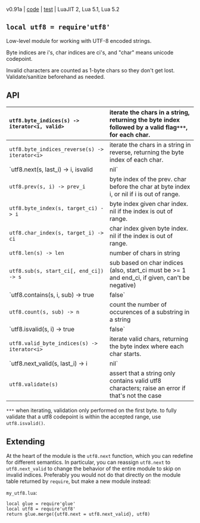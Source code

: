v0.91a | [code](http://code.google.com/p/lua-files/source/browse/utf8.lua) | [test](http://code.google.com/p/lua-files/source/browse/utf8_test.lua) | LuaJIT 2, Lua 5.1, Lua 5.2

## `local utf8 = require'utf8'` ##

Low-level module for working with UTF-8 encoded strings.

Byte indices are i's, char indices are ci's, and "char" means unicode codepoint.

Invalid characters are counted as 1-byte chars so they don't get lost. Validate/sanitize beforehand as needed.

## API ##

| `utf8.byte_indices(s) -> iterator<i, valid>` | iterate the chars in a string, returning the byte index followed by a valid flag`***`, for each char. |
|:---------------------------------------------|:------------------------------------------------------------------------------------------------------|
| `utf8.byte_indices_reverse(s) -> iterator<i>` | iterate the chars in a string in reverse, returning the byte index of each char. |
| `utf8.next(s, last_i) -> i, isvalid | nil` | byte index of the next char after the char at byte index i, followed by a valid flag`***`. nil if out of range. |
| `utf8.prev(s, i) -> prev_i` | byte index of the prev. char before the char at byte index i, or nil if i is out of range. |
| `utf8.byte_index(s, target_ci) -> i` | byte index given char index. nil if the index is out of range. |
| `utf8.char_index(s, target_i) -> ci` | char index given byte index. nil if the index is out of range. |
| `utf8.len(s) -> len` | number of chars in string |
| `utf8.sub(s, start_ci[, end_ci]) -> s` | sub based on char indices (also, start\_ci must be >= 1 and end\_ci, if given, can't be negative) |
| `utf8.contains(s, i, sub) -> true|false` | check if a string contains a substring at byte index i |
| `utf8.count(s, sub) -> n` | count the number of occurences of a substring in a string |
| `utf8.isvalid(s, i) -> true|false` | check if there's a valid utf8 codepoint at byte index i |
| `utf8.valid_byte_indices(s) -> iterator<i>` | iterate valid chars, returning the byte index where each char starts. |
| `utf8.next_valid(s, last_i) -> i | nil` | byte index of the next valid utf8 char after the char at byte index i. nil if out of range. invalid chars are skipped. |
| `utf8.validate(s)` | assert that a string only contains valid utf8 characters; raise an error if that's not the case |

`***` when iterating, validation only performed on the first byte. to fully validate that a utf8 codepoint is within the accepted range, use `utf8.isvalid()`.

## Extending ##

At the heart of the module is the `utf8.next` function, which you can redefine for different semantics. In particular, you can reassign `utf8.next` to `utf8.next_valid` to change the behavior of the entire module to skip on invalid indices. Preferably you would not do that directly on the module table returned by `require`, but make a new module instead:

`my_utf8.lua`:
```
local glue = require'glue'
local utf8 = require'utf8'
return glue.merge({utf8.next = utf8.next_valid}, utf8)
```